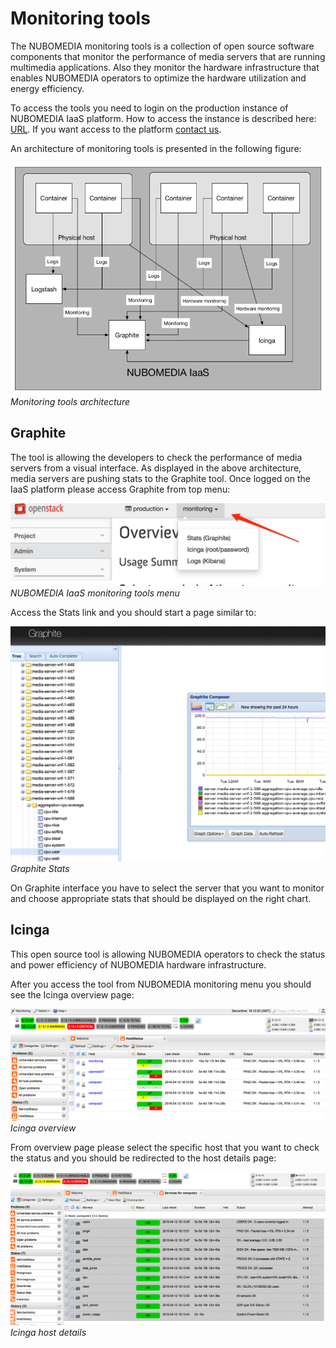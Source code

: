 # Monitoring tools

The NUBOMEDIA monitoring tools is a collection of open source software components that monitor the performance of media servers that are running multimedia applications.
Also they monitor the hardware infrastructure that enables NUBOMEDIA operators to optimize the hardware utilization and energy efficiency.

To access the tools you need to login on the production instance of NUBOMEDIA IaaS platform. How to access the instance is described here: [URL]( https://www.nubomedia.eu/redmine/projects/nubomedia/wiki/Accessing_NUBOMEDIA_PaaS). If you want access to the platform [contact us](mailto:nubomedia-dev@googlegroups.com). 

An architecture of monitoring tools is presented in the following figure:

![Monitoring tools architecture](../img/monitoring-tools-arch.png)
*Monitoring tools architecture*

## Graphite

The tool is allowing the developers to check the performance of media servers from a visual interface. As displayed in the above architecture, media servers are pushing stats to the Graphite tool.
Once logged on the IaaS platform please access Graphite from top menu:

![NUBOMEDIA IaaS monitoring tools menu](../img/monitoring_menu.png)
*NUBOMEDIA IaaS monitoring tools menu*

Access the Stats link and you should start a page similar to:

![Graphite stats](../img/graphite_stats.png)
*Graphite Stats*

On Graphite interface you have to select the server that you want to monitor and choose appropriate stats that should be displayed on the right chart.

## Icinga

This open source tool is allowing NUBOMEDIA operators to check the status and power efficiency of NUBOMEDIA hardware infrastructure.

After you access the tool from NUBOMEDIA monitoring menu you should see the Icinga overview page:

![Icinga overview](../img/icinga_overview.png)
*Icinga overview*

From overview page please select the specific host that you want to check the status and you should be redirected to the host details page:

![Icinga host details](../img/icinga_details.png)
*Icinga host details*

